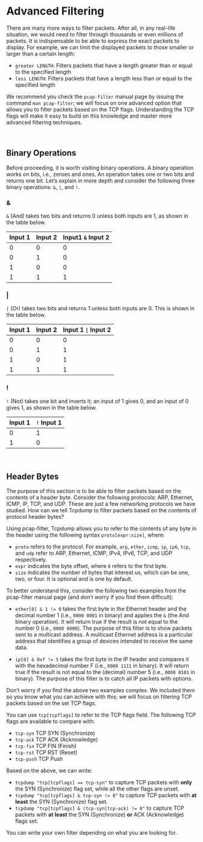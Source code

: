 # Advanced Filtering

There are many more ways to filter packets. After all, in any real-life situation, we would need to filter through thousands or even millions of packets. It is indispensable to be able to express the exact packets to display. For example, we can limit the displayed packets to those smaller or larger than a certain length:

- `greater LENGTH`: Filters packets that have a length greater than or equal to the specified length
- `less LENGTH`: Filters packets that have a length less than or equal to the specified length

We recommend you check the `pcap-filter` manual page by issuing the command `man pcap-filter`; we will focus on one advanced option that allows you to filter packets based on the <span style="color: inherit;">TCP</span> flags. Understanding the <span style="color: inherit;">TCP</span> flags will make it easy to build on this knowledge and master more advanced filtering techniques.

&nbsp;

## Binary Operations

Before proceeding, it is worth visiting binary operations. A binary operation works on bits, i.e., zeroes and ones. An operation takes one or two bits and returns one bit. Let’s explain in more depth and consider the following three binary operations: `&`, `|`, and `!`.

### &

`&` (And) takes two bits and returns 0 unless both inputs are 1, as shown in the table below.

| Input 1 | Input 2 | Input1 `&` Input 2 |
| --- | --- | --- |
| 0   | 0   | 0   |
| 0   | 1   | 0   |
| 1   | 0   | 0   |
| 1   | 1   | 1   |

### |

`|` (Or) takes two bits and returns 1 unless both inputs are 0. This is shown in the table below.

| Input 1 | Input 2 | Input 1 `\|` Input 2 |
| --- | --- | --- |
| 0   | 0   | 0   |
| 0   | 1   | 1   |
| 1   | 0   | 1   |
| 1   | 1   | 1   |

### !

`!` (Not) takes one bit and inverts it; an input of 1 gives 0, and an input of 0 gives 1, as shown in the table below.

| Input 1 | `!` Input 1 |
| --- | --- |
| 0   | 1   |
| 1   | 0   |

&nbsp;

## Header Bytes

The purpose of this section is to be able to filter packets based on the contents of a header byte. Consider the following protocols: <span style="color: inherit;">ARP</span>, Ethernet, ICMP, IP, TCP, and <span style="color: inherit;">UDP</span>. These are just a few networking protocols we have studied. How can we tell Tcpdump to filter packets based on the contents of protocol header bytes?

Using pcap-filter, Tcpdump allows you to refer to the contents of any byte in the header using the following syntax `proto[expr:size]`, where:

- `proto` refers to the protocol. For example, `arp`, `ether`, `icmp`, `ip`, `ip6`, `tcp`, and `udp` refer to <span style="color: inherit;">ARP</span>, Ethernet, ICMP, IPv4, IPv6, TCP, and <span style="color: inherit;">UDP</span> respectively.
- `expr` indicates the byte offset, where `0` refers to the first byte.
- `size` indicates the number of bytes that interest us, which can be one, two, or four. It is optional and is one by default.

To better understand this, consider the following two examples from the pcap-filter manual page (and don’t worry if you find them difficult):

- `ether[0] & 1 != 0` takes the first byte in the Ethernet header and the decimal number 1 (i.e., `0000 0001` in binary) and applies the `&` (the And binary operation). It will return true if the result is not equal to the number 0 (i.e., `0000 0000`). The purpose of this filter is to show packets sent to a multicast address. A multicast Ethernet address is a particular address that identifies a group of devices intended to receive the same data.
    
- `ip[0] & 0xf != 5` takes the first byte in the IP header and compares it with the hexadecimal number F (i.e., `0000 1111` in binary). It will return true if the result is not equal to the (decimal) number 5 (i.e., `0000 0101` in binary). The purpose of this filter is to catch all IP packets with options.
    

Don’t worry if you find the above two examples complex. We included them so you know what you can achieve with this; we will focus on filtering <span style="color: inherit;">TCP</span> packets based on the set <span style="color: inherit;">TCP</span> flags.

You can use `tcp[tcpflags]` to refer to the <span style="color: inherit;">TCP</span> flags field. The following <span style="color: inherit;">TCP</span> flags are available to compare with:

- `tcp-syn` <span style="color: inherit;">TCP</span> SYN (Synchronize)
- `tcp-ack` <span style="color: inherit;">TCP</span> ACK (Acknowledge)
- `tcp-fin` <span style="color: inherit;">TCP</span> FIN (Finish)
- `tcp-rst` <span style="color: inherit;">TCP</span> RST (Reset)
- `tcp-push` <span style="color: inherit;">TCP</span> Push

Based on the above, we can write:

- `tcpdump "tcp[tcpflags] == tcp-syn"` to capture <span style="color: inherit;">TCP</span> packets with **only** the SYN (Synchronize) flag set, while all the other flags are unset.
- `tcpdump "tcp[tcpflags] & tcp-syn != 0"` to capture <span style="color: inherit;">TCP</span> packets with **at least** the SYN (Synchronize) flag set.
- `tcpdump "tcp[tcpflags] & (tcp-syn|tcp-ack) != 0"` to capture <span style="color: inherit;">TCP</span> packets with **at least** the SYN (Synchronize) **or** ACK (Acknowledge) flags set.

You can write your own filter depending on what you are looking for.